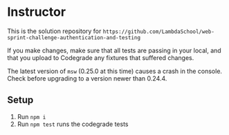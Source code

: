 # Instructor

This is the solution repository for `https://github.com/LambdaSchool/web-sprint-challenge-authentication-and-testing`

If you make changes, make sure that all tests are passing in your local, and that you upload to Codegrade any fixtures that suffered changes.

The latest version of `msw` (0.25.0 at this time) causes a crash in the console. Check before upgrading to a version newer than 0.24.4.

## Setup

1. Run `npm i`
2. Run `npm test` runs the codegrade tests
